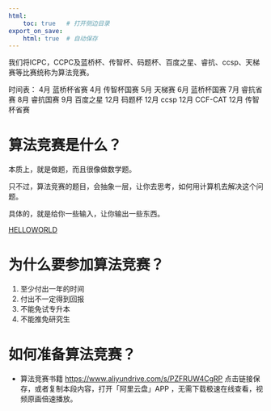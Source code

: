 ```yaml
---
html:
    toc: true   # 打开侧边目录
export_on_save:
    html: true  # 自动保存
---
```


我们将ICPC，CCPC及蓝桥杯、传智杯、码题杯、百度之星、睿抗、ccsp、天梯赛等比赛统称为算法竞赛。

时间表：
4月 蓝桥杯省赛 
4月 传智杯国赛
5月 天梯赛 
6月 蓝桥杯国赛 
7月 睿抗省赛 
8月 睿抗国赛 
9月 百度之星 
12月 码题杯 
12月 ​ccs​p 
12月 CCF-CAT
12月 传智杯省赛 ​

# 算法竞赛是什么？

本质上，就是做题，而且很像做数学题。

只不过，算法竞赛的题目，会抽象一层，让你去思考，如何用计算机去解决这个问题。

具体的，就是给你一些输入，让你输出一些东西。

[HELLOWORLD](/algorithm/0%20入门/顺序结构.html)


# 为什么要参加算法竞赛？

1. 至少付出一年的时间
2. 付出不一定得到回报
1. 不能免试专升本
2. 不能推免研究生

# 如何准备算法竞赛？

* 算法竞赛书籍
https://www.aliyundrive.com/s/PZFRUW4CgRP
点击链接保存，或者复制本段内容，打开「阿里云盘」APP ，无需下载极速在线查看，视频原画倍速播放。

